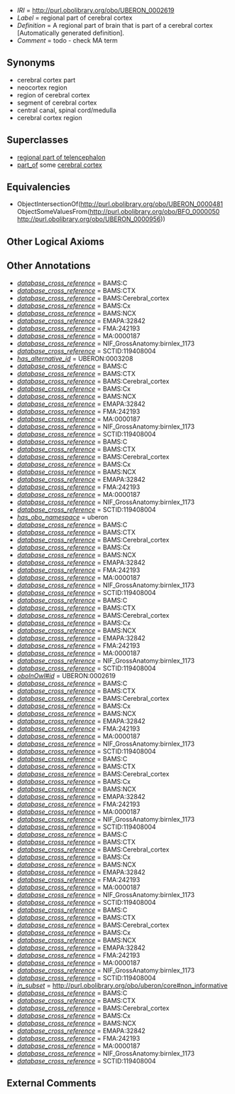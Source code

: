  * *IRI* = http://purl.obolibrary.org/obo/UBERON_0002619
 * *Label* = regional part of cerebral cortex
 * *Definition* = A regional part of brain that is part of a cerebral cortex [Automatically generated definition].
 * *Comment* = todo - check MA term

## Synonyms

 * cerebral cortex part
 * neocortex region
 * region of cerebral cortex
 * segment of cerebral cortex
 * central canal, spinal cord/medulla
 * cerebral cortex region

## Superclasses

 * [regional part of telencephalon](../../UBERON/91/UBERON_0002791.md)
 * [part_of](../../BFO/50/BFO_0000050.md) some [cerebral cortex](../../UBERON/56/UBERON_0000956.md)

## Equivalencies

 * ObjectIntersectionOf(<http://purl.obolibrary.org/obo/UBERON_0000481> ObjectSomeValuesFrom(<http://purl.obolibrary.org/obo/BFO_0000050> <http://purl.obolibrary.org/obo/UBERON_0000956>))

## Other Logical Axioms


## Other Annotations

 * *[database_cross_reference](../../ef/oboInOwl#hasDbXref.md)* = BAMS:C
 * *[database_cross_reference](../../ef/oboInOwl#hasDbXref.md)* = BAMS:CTX
 * *[database_cross_reference](../../ef/oboInOwl#hasDbXref.md)* = BAMS:Cerebral_cortex
 * *[database_cross_reference](../../ef/oboInOwl#hasDbXref.md)* = BAMS:Cx
 * *[database_cross_reference](../../ef/oboInOwl#hasDbXref.md)* = BAMS:NCX
 * *[database_cross_reference](../../ef/oboInOwl#hasDbXref.md)* = EMAPA:32842
 * *[database_cross_reference](../../ef/oboInOwl#hasDbXref.md)* = FMA:242193
 * *[database_cross_reference](../../ef/oboInOwl#hasDbXref.md)* = MA:0000187
 * *[database_cross_reference](../../ef/oboInOwl#hasDbXref.md)* = NIF_GrossAnatomy:birnlex_1173
 * *[database_cross_reference](../../ef/oboInOwl#hasDbXref.md)* = SCTID:119408004
 * *[has_alternative_id](../../Id/oboInOwl#hasAlternativeId.md)* = UBERON:0003208
 * *[database_cross_reference](../../ef/oboInOwl#hasDbXref.md)* = BAMS:C
 * *[database_cross_reference](../../ef/oboInOwl#hasDbXref.md)* = BAMS:CTX
 * *[database_cross_reference](../../ef/oboInOwl#hasDbXref.md)* = BAMS:Cerebral_cortex
 * *[database_cross_reference](../../ef/oboInOwl#hasDbXref.md)* = BAMS:Cx
 * *[database_cross_reference](../../ef/oboInOwl#hasDbXref.md)* = BAMS:NCX
 * *[database_cross_reference](../../ef/oboInOwl#hasDbXref.md)* = EMAPA:32842
 * *[database_cross_reference](../../ef/oboInOwl#hasDbXref.md)* = FMA:242193
 * *[database_cross_reference](../../ef/oboInOwl#hasDbXref.md)* = MA:0000187
 * *[database_cross_reference](../../ef/oboInOwl#hasDbXref.md)* = NIF_GrossAnatomy:birnlex_1173
 * *[database_cross_reference](../../ef/oboInOwl#hasDbXref.md)* = SCTID:119408004
 * *[database_cross_reference](../../ef/oboInOwl#hasDbXref.md)* = BAMS:C
 * *[database_cross_reference](../../ef/oboInOwl#hasDbXref.md)* = BAMS:CTX
 * *[database_cross_reference](../../ef/oboInOwl#hasDbXref.md)* = BAMS:Cerebral_cortex
 * *[database_cross_reference](../../ef/oboInOwl#hasDbXref.md)* = BAMS:Cx
 * *[database_cross_reference](../../ef/oboInOwl#hasDbXref.md)* = BAMS:NCX
 * *[database_cross_reference](../../ef/oboInOwl#hasDbXref.md)* = EMAPA:32842
 * *[database_cross_reference](../../ef/oboInOwl#hasDbXref.md)* = FMA:242193
 * *[database_cross_reference](../../ef/oboInOwl#hasDbXref.md)* = MA:0000187
 * *[database_cross_reference](../../ef/oboInOwl#hasDbXref.md)* = NIF_GrossAnatomy:birnlex_1173
 * *[database_cross_reference](../../ef/oboInOwl#hasDbXref.md)* = SCTID:119408004
 * *[has_obo_namespace](../../ce/oboInOwl#hasOBONamespace.md)* = uberon
 * *[database_cross_reference](../../ef/oboInOwl#hasDbXref.md)* = BAMS:C
 * *[database_cross_reference](../../ef/oboInOwl#hasDbXref.md)* = BAMS:CTX
 * *[database_cross_reference](../../ef/oboInOwl#hasDbXref.md)* = BAMS:Cerebral_cortex
 * *[database_cross_reference](../../ef/oboInOwl#hasDbXref.md)* = BAMS:Cx
 * *[database_cross_reference](../../ef/oboInOwl#hasDbXref.md)* = BAMS:NCX
 * *[database_cross_reference](../../ef/oboInOwl#hasDbXref.md)* = EMAPA:32842
 * *[database_cross_reference](../../ef/oboInOwl#hasDbXref.md)* = FMA:242193
 * *[database_cross_reference](../../ef/oboInOwl#hasDbXref.md)* = MA:0000187
 * *[database_cross_reference](../../ef/oboInOwl#hasDbXref.md)* = NIF_GrossAnatomy:birnlex_1173
 * *[database_cross_reference](../../ef/oboInOwl#hasDbXref.md)* = SCTID:119408004
 * *[database_cross_reference](../../ef/oboInOwl#hasDbXref.md)* = BAMS:C
 * *[database_cross_reference](../../ef/oboInOwl#hasDbXref.md)* = BAMS:CTX
 * *[database_cross_reference](../../ef/oboInOwl#hasDbXref.md)* = BAMS:Cerebral_cortex
 * *[database_cross_reference](../../ef/oboInOwl#hasDbXref.md)* = BAMS:Cx
 * *[database_cross_reference](../../ef/oboInOwl#hasDbXref.md)* = BAMS:NCX
 * *[database_cross_reference](../../ef/oboInOwl#hasDbXref.md)* = EMAPA:32842
 * *[database_cross_reference](../../ef/oboInOwl#hasDbXref.md)* = FMA:242193
 * *[database_cross_reference](../../ef/oboInOwl#hasDbXref.md)* = MA:0000187
 * *[database_cross_reference](../../ef/oboInOwl#hasDbXref.md)* = NIF_GrossAnatomy:birnlex_1173
 * *[database_cross_reference](../../ef/oboInOwl#hasDbXref.md)* = SCTID:119408004
 * *[oboInOwl#id](../../id/oboInOwl#id.md)* = UBERON:0002619
 * *[database_cross_reference](../../ef/oboInOwl#hasDbXref.md)* = BAMS:C
 * *[database_cross_reference](../../ef/oboInOwl#hasDbXref.md)* = BAMS:CTX
 * *[database_cross_reference](../../ef/oboInOwl#hasDbXref.md)* = BAMS:Cerebral_cortex
 * *[database_cross_reference](../../ef/oboInOwl#hasDbXref.md)* = BAMS:Cx
 * *[database_cross_reference](../../ef/oboInOwl#hasDbXref.md)* = BAMS:NCX
 * *[database_cross_reference](../../ef/oboInOwl#hasDbXref.md)* = EMAPA:32842
 * *[database_cross_reference](../../ef/oboInOwl#hasDbXref.md)* = FMA:242193
 * *[database_cross_reference](../../ef/oboInOwl#hasDbXref.md)* = MA:0000187
 * *[database_cross_reference](../../ef/oboInOwl#hasDbXref.md)* = NIF_GrossAnatomy:birnlex_1173
 * *[database_cross_reference](../../ef/oboInOwl#hasDbXref.md)* = SCTID:119408004
 * *[database_cross_reference](../../ef/oboInOwl#hasDbXref.md)* = BAMS:C
 * *[database_cross_reference](../../ef/oboInOwl#hasDbXref.md)* = BAMS:CTX
 * *[database_cross_reference](../../ef/oboInOwl#hasDbXref.md)* = BAMS:Cerebral_cortex
 * *[database_cross_reference](../../ef/oboInOwl#hasDbXref.md)* = BAMS:Cx
 * *[database_cross_reference](../../ef/oboInOwl#hasDbXref.md)* = BAMS:NCX
 * *[database_cross_reference](../../ef/oboInOwl#hasDbXref.md)* = EMAPA:32842
 * *[database_cross_reference](../../ef/oboInOwl#hasDbXref.md)* = FMA:242193
 * *[database_cross_reference](../../ef/oboInOwl#hasDbXref.md)* = MA:0000187
 * *[database_cross_reference](../../ef/oboInOwl#hasDbXref.md)* = NIF_GrossAnatomy:birnlex_1173
 * *[database_cross_reference](../../ef/oboInOwl#hasDbXref.md)* = SCTID:119408004
 * *[database_cross_reference](../../ef/oboInOwl#hasDbXref.md)* = BAMS:C
 * *[database_cross_reference](../../ef/oboInOwl#hasDbXref.md)* = BAMS:CTX
 * *[database_cross_reference](../../ef/oboInOwl#hasDbXref.md)* = BAMS:Cerebral_cortex
 * *[database_cross_reference](../../ef/oboInOwl#hasDbXref.md)* = BAMS:Cx
 * *[database_cross_reference](../../ef/oboInOwl#hasDbXref.md)* = BAMS:NCX
 * *[database_cross_reference](../../ef/oboInOwl#hasDbXref.md)* = EMAPA:32842
 * *[database_cross_reference](../../ef/oboInOwl#hasDbXref.md)* = FMA:242193
 * *[database_cross_reference](../../ef/oboInOwl#hasDbXref.md)* = MA:0000187
 * *[database_cross_reference](../../ef/oboInOwl#hasDbXref.md)* = NIF_GrossAnatomy:birnlex_1173
 * *[database_cross_reference](../../ef/oboInOwl#hasDbXref.md)* = SCTID:119408004
 * *[database_cross_reference](../../ef/oboInOwl#hasDbXref.md)* = BAMS:C
 * *[database_cross_reference](../../ef/oboInOwl#hasDbXref.md)* = BAMS:CTX
 * *[database_cross_reference](../../ef/oboInOwl#hasDbXref.md)* = BAMS:Cerebral_cortex
 * *[database_cross_reference](../../ef/oboInOwl#hasDbXref.md)* = BAMS:Cx
 * *[database_cross_reference](../../ef/oboInOwl#hasDbXref.md)* = BAMS:NCX
 * *[database_cross_reference](../../ef/oboInOwl#hasDbXref.md)* = EMAPA:32842
 * *[database_cross_reference](../../ef/oboInOwl#hasDbXref.md)* = FMA:242193
 * *[database_cross_reference](../../ef/oboInOwl#hasDbXref.md)* = MA:0000187
 * *[database_cross_reference](../../ef/oboInOwl#hasDbXref.md)* = NIF_GrossAnatomy:birnlex_1173
 * *[database_cross_reference](../../ef/oboInOwl#hasDbXref.md)* = SCTID:119408004
 * *[in_subset](../../et/oboInOwl#inSubset.md)* = http://purl.obolibrary.org/obo/uberon/core#non_informative
 * *[database_cross_reference](../../ef/oboInOwl#hasDbXref.md)* = BAMS:C
 * *[database_cross_reference](../../ef/oboInOwl#hasDbXref.md)* = BAMS:CTX
 * *[database_cross_reference](../../ef/oboInOwl#hasDbXref.md)* = BAMS:Cerebral_cortex
 * *[database_cross_reference](../../ef/oboInOwl#hasDbXref.md)* = BAMS:Cx
 * *[database_cross_reference](../../ef/oboInOwl#hasDbXref.md)* = BAMS:NCX
 * *[database_cross_reference](../../ef/oboInOwl#hasDbXref.md)* = EMAPA:32842
 * *[database_cross_reference](../../ef/oboInOwl#hasDbXref.md)* = FMA:242193
 * *[database_cross_reference](../../ef/oboInOwl#hasDbXref.md)* = MA:0000187
 * *[database_cross_reference](../../ef/oboInOwl#hasDbXref.md)* = NIF_GrossAnatomy:birnlex_1173
 * *[database_cross_reference](../../ef/oboInOwl#hasDbXref.md)* = SCTID:119408004

## External Comments


